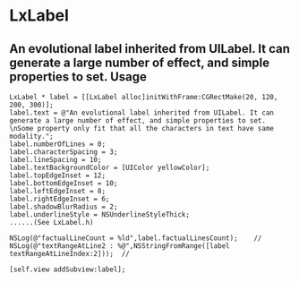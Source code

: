 # LxLabel
An evolutional label inherited from UILabel. It can generate a large number of effect, and simple properties to set.
Usage
----------
    LxLabel * label = [[LxLabel alloc]initWithFrame:CGRectMake(20, 120, 200, 300)];
    label.text = @"An evolutional label inherited from UILabel. It can generate a large number of effect, and simple properties to set. \nSome property only fit that all the characters in text have same modality.";
    label.numberOfLines = 0;
    label.characterSpacing = 3;
    label.lineSpacing = 10;
    label.textBackgroundColor = [UIColor yellowColor];
    label.topEdgeInset = 12;
    label.bottomEdgeInset = 10;
    label.leftEdgeInset = 8;
    label.rightEdgeInset = 6;
    label.shadowBlurRadius = 2;
    label.underlineStyle = NSUnderlineStyleThick;
    ......(See LxLabel.h)
    
    NSLog(@"factualLineCount = %ld",label.factualLinesCount);    //
    NSLog(@"textRangeAtLine2 : %@",NSStringFromRange([label textRangeAtLineIndex:2]));  //
    
    [self.view addSubview:label];
